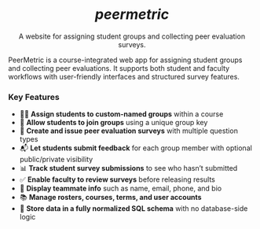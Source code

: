 <h1 align="center"><i>peermetric</i></h1>

<p align="center">
  A website for assigning student groups and collecting peer evaluation surveys.
</p>

PeerMetric is a course-integrated web app for assigning student groups and collecting peer evaluations. It supports both student and faculty workflows with user-friendly interfaces and structured survey features.

### Key Features

- 🧑‍🏫 **Assign students to custom-named groups** within a course
- 🔑 **Allow students to join groups** using a unique group key
- 📝 **Create and issue peer evaluation surveys** with multiple question types
- 📬 **Let students submit feedback** for each group member with optional public/private visibility
- 📊 **Track student survey submissions** to see who hasn’t submitted
- ✅ **Enable faculty to review surveys** before releasing results
- 👥 **Display teammate info** such as name, email, phone, and bio
- 📚 **Manage rosters, courses, terms, and user accounts**
- 💾 **Store data in a fully normalized SQL schema** with no database-side logic
